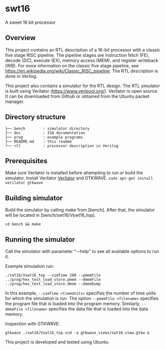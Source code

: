# swt16
A sweet 16 bit processor

## Overview
This project contains an RTL description of a 16-bit processor with a classic five stage RISC pipeline. The pipeline stages are instruction fetch (FE), decode (DC), execute (EX), memory access (MEM), and register writeback (WB). For more information on the classic five stage pipeline, see https://en.wikipedia.org/wiki/Classic_RISC_pipeline. The RTL description is done in Verilog.

This project also contains a simulator for the RTL design.
The RTL simulator is built using Verilator (https://www.veripool.org/).
Verilator is open source. It can be downloaded from Github or obtained from the Ubuntu packet manager.

## Directory structure
```
├── bench        : simulator directory
├── doc          : ISA documentation
├── prog         : example programs
├── README.md    : this readme
└── rtl          : processor description in Verilog
```
## Prerequisites
Make sure Verilator is installed before attempting to run or build the simulator.
Install Verilator [Verilator](https://www.veripool.org/) and GTKWAVE.
`sudo apt-get install verilator gtkwave`

## Building simulator
Build the simulator by calling make from [bench]. After that, the simulator will be located in [bench/swt16/Vswt16_top].

`cd bench && make`

## Running the simulator
Call the simulator with parameter "--help" to see all available options to run it.

Example simulation run:

`./swt16/Vswt16_top --simTime 200 --pmemFile ../prog/hex_test_load_store.pmem --dmemFile ../prog/hex_test_load_store.dmem --dmemDump`

In this example, `--simTime <timeUnits>` specifies the number of time units for which the simulation is run. The option `--pmemFile <filename>` specifies the program file that is loaded into the program memory. Similarly, `--dmemFile <filename>` specifies the data file that is loaded into the data memory. 

Inspection with GTKWAVE: 

`gtkwave ./swt16/Vswt16_top.vcd -a gtkwave_views/swt16.view.gtkw &`

This project is developed and tested using Ubuntu.
